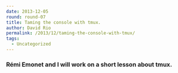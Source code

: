 ```yaml
---
date: 2013-12-05
round: round-07
title: Taming the console with tmux.
author: David Rio
permalink: /2013/12/taming-the-console-with-tmux/
tags:
  - Uncategorized
---
```

### <span style="font-size: 16px;">Rémi Emonet and I will work on a short lesson about tmux.</span>
